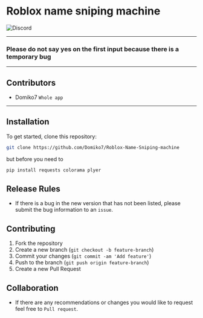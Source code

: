 # Roblox name sniping machine
<img alt="Discord" src="https://img.shields.io/discord/1334954823598084217">

------
### Please do not say yes on the first input because there is a temporary bug
------

## Contributors
- Domiko7 `Whole app`

------

## Installation

To get started, clone this repository:

```bash
git clone https://github.com/Domiko7/Roblox-Name-Sniping-machine
```
but before you need to 
```bash
pip install requests colorama plyer
```


## Release Rules
- If there is a bug in the new version that has not been listed, please submit the bug information to an ```issue```.

## Contributing

1. Fork the repository
2. Create a new branch (`git checkout -b feature-branch`)
3. Commit your changes (`git commit -am 'Add feature'`)
4. Push to the branch (`git push origin feature-branch`)
5. Create a new Pull Request



## Collaboration
- If there are any recommendations or changes you would like to request feel free to  ```Pull request```.
